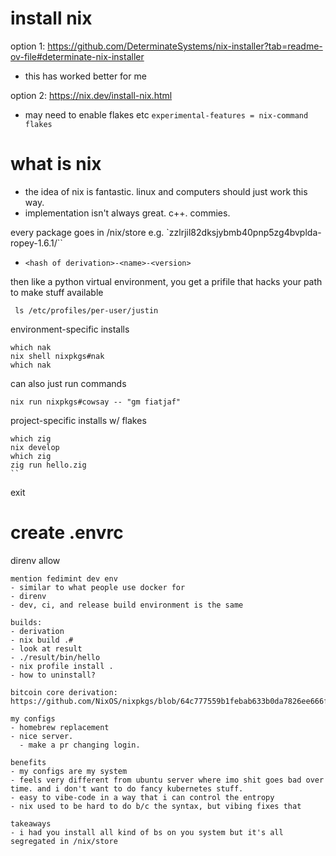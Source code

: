 # install nix

option 1: https://github.com/DeterminateSystems/nix-installer?tab=readme-ov-file#determinate-nix-installer
- this has worked better for me

option 2: https://nix.dev/install-nix.html
- may need to enable flakes etc `experimental-features = nix-command flakes`

# what is nix

- the idea of nix is fantastic. linux and computers should just work this way.
- implementation isn't always great. c++. commies.

every package goes in /nix/store e.g. `zzlrjil82dksjybmb40pnp5zg4bvplda-ropey-1.6.1/``
- `<hash of derivation>-<name>-<version>`

then like a python virtual environment, you get a prifile that hacks your path to make stuff available


```
 ls /etc/profiles/per-user/justin
```

environment-specific installs
```
which nak 
nix shell nixpkgs#nak
which nak
```

can also just run commands
```
nix run nixpkgs#cowsay -- "gm fiatjaf"
```

project-specific installs w/ flakes

```
which zig
nix develop
which zig
zig run hello.zig
``
```
exit
# create .envrc
direnv allow
```
mention fedimint dev env
- similar to what people use docker for
- direnv
- dev, ci, and release build environment is the same

builds:
- derivation
- nix build .#
- look at result
- ./result/bin/hello
- nix profile install .
- how to uninstall?

bitcoin core derivation: https://github.com/NixOS/nixpkgs/blob/64c777559b1febab633b0da7826ee666f6ef3c49/pkgs/applications/blockchains/bitcoin/default.nix

my configs
- homebrew replacement
- nice server.
  - make a pr changing login.

benefits
- my configs are my system
- feels very different from ubuntu server where imo shit goes bad over time. and i don't want to do fancy kubernetes stuff.
- easy to vibe-code in a way that i can control the entropy
- nix used to be hard to do b/c the syntax, but vibing fixes that

takeaways
- i had you install all kind of bs on you system but it's all segregated in /nix/store
